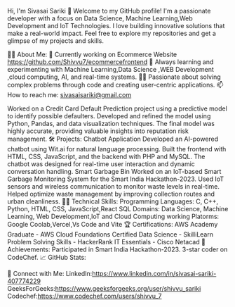 Hi, I'm Sivasai Sariki 👋
Welcome to my GitHub profile! I'm a passionate developer with a focus on Data Science, Machine Learning,Web Development and IoT Technologies.
I love building innovative solutions that make a real-world impact. 
Feel free to explore my repositories and get a glimpse of my projects and skills.

👨‍💻 About Me:
🔭 Currently working on Ecommerce Website https://github.com/Shivvu7/ecommercefrontend
🌱 Always learning and experimenting with Machine Learning,Data Science ,WEB Development ,cloud computing, AI, and real-time systems.
🧑‍🏫 Passionate about solving complex problems through code and creating user-centric applications.
📫 How to reach me: sivasaisariki@gmail.com

Worked on a Credit Card Default Prediction project using a predictive model to identify possible defaulters.
Developed and refined the model using Python, Pandas, and data visualization techniques.
The final model was highly accurate, providing valuable insights into reputation risk management.
🛠️ Projects:
Chatbot Application
Developed an AI-powered chatbot using Wit.ai for natural language processing.
Built the frontend with HTML, CSS, JavaScript, and the backend with PHP and MySQL.
The chatbot was designed for real-time user interaction and dynamic conversation handling.
Smart Garbage Bin
Worked on an IoT-based Smart Garbage Monitoring System for the Smart India Hackathon-2023.
Used IoT sensors and wireless communication to monitor waste levels in real-time.
Helped optimize waste management by improving collection routes and urban cleanliness.
🧑‍💻 Technical Skills:
Programming Languages: C, C++, Python, HTML, CSS, JavaScript,React SQL
Domains: Data Science, Machine Learning, Web Development,IoT and Cloud Computing
working Platorms: Google Coolab,Vercel,Vs Code  and Vite
🏆 Certifications:
AWS Academy Graduate - AWS Cloud Foundations
Certified Data Science - SkilliLearn
Problem Solving Skills - HackerRank
IT Essentials - Cisco Netacad
🎯 Achievements:
Participated in Smart India Hackathon-2023.
3-star coder on CodeChef.
📈 GitHub Stats:

💬 Connect with Me:
LinkedIn:https://www.linkedin.com/in/sivasai-sariki-407774229
GeeksForGeeks:https://www.geeksforgeeks.org/user/shivvu_sariki
Codechef:https://www.codechef.com/users/shivvu_7
